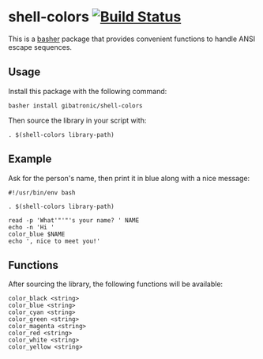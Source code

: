 # shell-colors [![Build Status](https://travis-ci.org/gibatronic/shell-colors.svg)](https://travis-ci.org/gibatronic/shell-colors)

This is a [basher](https://github.com/basherpm/basher) package that provides convenient functions to handle ANSI escape sequences.

## Usage

Install this package with the following command:

```shell
basher install gibatronic/shell-colors
```

Then source the library in your script with:

```shell
. $(shell-colors library-path)
```

## Example

Ask for the person's name, then print it in blue along with a nice message:

```shell
#!/usr/bin/env bash

. $(shell-colors library-path)

read -p 'What'"'"'s your name? ' NAME
echo -n 'Hi '
color_blue $NAME
echo ', nice to meet you!'
```

## Functions

After sourcing the library, the following functions will be available:

```shell
color_black <string>
color_blue <string>
color_cyan <string>
color_green <string>
color_magenta <string>
color_red <string>
color_white <string>
color_yellow <string>
```
